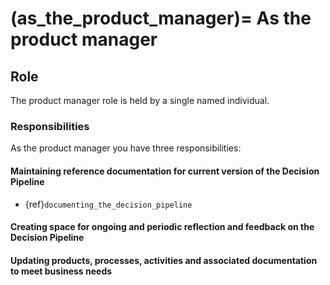 (as_the_product_manager)=
As the product manager
======================

## Role

The product manager role is held by a single named individual.

### Responsibilities

As the product manager you have three responsibilities:

#### Maintaining reference documentation for current version of the Decision Pipeline

- {ref}`documenting_the_decision_pipeline`

#### Creating space for ongoing and periodic reflection and feedback on the Decision Pipeline

#### Updating products, processes, activities and associated documentation to meet business needs   